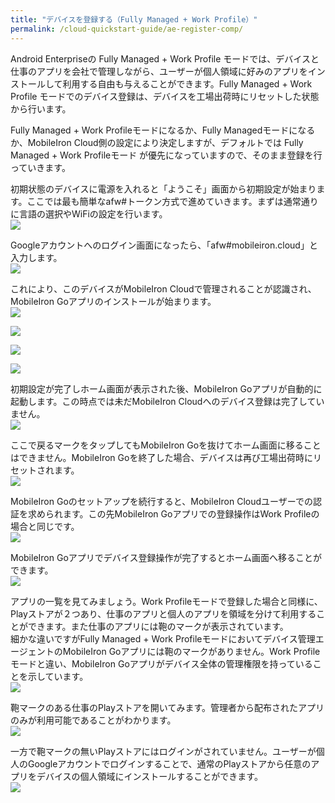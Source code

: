 ```yaml
---
title: "デバイスを登録する（Fully Managed + Work Profile）"
permalink: /cloud-quickstart-guide/ae-register-comp/
---
```

Android Enterpriseの Fully Managed + Work Profile モードでは、デバイスと仕事のアプリを会社で管理しながら、ユーザーが個人領域に好みのアプリをインストールして利用する自由も与えることができます。Fully Managed + Work Profile モードでのデバイス登録は、デバイスを工場出荷時にリセットした状態から行います。

Fully Managed + Work Profileモードになるか、Fully Managedモードになるか、MobileIron Cloud側の設定により決定しますが、デフォルトでは Fully Managed + Work Profileモード が優先になっていますので、そのまま登録を行っていきます。

初期状態のデバイスに電源を入れると「ようこそ」画面から初期設定が始まります。ここでは最も簡単なafw#トークン方式で進めていきます。まずは通常通りに言語の選択やWiFiの設定を行います。  
![](/assets/cloud-quickstart-guide/images/73CF7606-B866-42B5-8A57-F9CF0466DBC2.png)

Googleアカウントへのログイン画面になったら、「afw#mobileiron.cloud」と入力します。  
![](/assets/cloud-quickstart-guide/images/860C76CF-BEE4-43ED-A869-0A047A66477C.png)

これにより、このデバイスがMobileIron Cloudで管理されることが認識され、MobileIron Goアプリのインストールが始まります。  
![](/assets/cloud-quickstart-guide/images/1D1D408F-622C-4D97-AA2F-A9CFF864EA95.png)

![](/assets/cloud-quickstart-guide/images/A10706DD-D197-451A-9E63-409D70D732B6.png)

![](/assets/cloud-quickstart-guide/images/8DA6F7E1-8B61-4B6E-90EE-80C02EE9EC0A.png)

![](/assets/cloud-quickstart-guide/images/BDCB5218-9571-4267-82F4-9FE8A8F57691.png)

初期設定が完了しホーム画面が表示された後、MobileIron Goアプリが自動的に起動します。この時点では未だMobileIron Cloudへのデバイス登録は完了していません。  
![](/assets/cloud-quickstart-guide/images/71BE7E8C-3CF8-44F5-AB42-35B29BC53313.jpg)

ここで戻るマークをタップしてもMobileIron Goを抜けてホーム画面に移ることはできません。MobileIron Goを終了した場合、デバイスは再び工場出荷時にリセットされます。  
![](/assets/cloud-quickstart-guide/images/3642287A-3CD1-41B1-B0FF-EBB857BA434D.jpg)

MobileIron Goのセットアップを続行すると、MobileIron Cloudユーザーでの認証を求められます。この先MobileIron Goアプリでの登録操作はWork Profileの場合と同じです。  
![](/assets/cloud-quickstart-guide/images/67570B58-7206-4C50-B18F-6B473DA339CB.jpg)

MobileIron Goアプリでデバイス登録操作が完了するとホーム画面へ移ることができます。  
![](/assets/cloud-quickstart-guide/images/A81208A7-EAEE-4C72-A8E2-0682748795B7.jpg)

アプリの一覧を見てみましょう。Work Profileモードで登録した場合と同様に、Playストアが２つあり、仕事のアプリと個人のアプリを領域を分けて利用することができます。また仕事のアプリには鞄のマークが表示されています。  
細かな違いですがFully Managed + Work Profileモードにおいてデバイス管理エージェントのMobileIron Goアプリには鞄のマークがありません。Work Profileモードと違い、MobileIron Goアプリがデバイス全体の管理権限を持っていることを示しています。  
![](/assets/cloud-quickstart-guide/images/00C95259-7C2E-4EA3-AFFE-61D0AD8417C3.png)

鞄マークのある仕事のPlayストアを開いてみます。管理者から配布されたアプリのみが利用可能であることがわかります。  
![](/assets/cloud-quickstart-guide/images/F26FF58C-ACF0-4A9A-926F-61710B1BBE6B.png)

一方で鞄マークの無いPlayストアにはログインがされていません。ユーザーが個人のGoogleアカウントでログインすることで、通常のPlayストアから任意のアプリをデバイスの個人領域にインストールすることができます。  
![](/assets/cloud-quickstart-guide/images/018F97FF-1E9E-4592-89DF-5CBEC748A58D.png)
